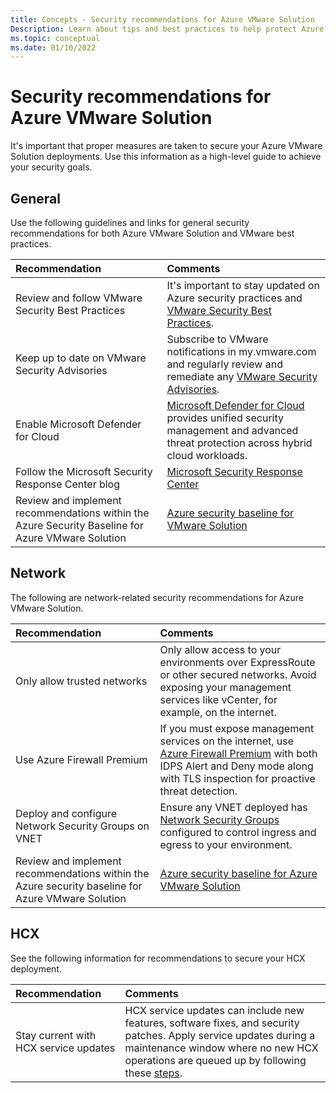 ```yaml
---
title: Concepts - Security recommendations for Azure VMware Solution
Description: Learn about tips and best practices to help protect Azure VMware Solution deployments from vulnerabilities and malicious actors. 
ms.topic: conceptual
ms.date: 01/10/2022
---
```



# Security recommendations for Azure VMware Solution

It's important that proper measures are taken to secure your Azure VMware Solution deployments. Use this information as a high-level guide to achieve your security goals.

## General

Use the following guidelines and links for general security recommendations for both Azure VMware Solution and VMware best practices.

| **Recommendation** | **Comments** |
| :-- | :-- |
| Review and follow VMware Security Best Practices | It's important to stay updated on Azure security practices and [VMware Security Best Practices](https://docs.vmware.com/en/VMware-vSphere/7.0/com.vmware.vsphere.security.doc/GUID-412EF981-D4F1-430B-9D09-A4679C2D04E7.html). |
| Keep up to date on VMware Security Advisories | Subscribe to VMware notifications in my.vmware.com and regularly review and remediate any [VMware Security Advisories](https://www.vmware.com/security/advisories.html). |
| Enable Microsoft Defender for Cloud | [Microsoft Defender for Cloud](../defender-for-cloud/index.yml) provides unified security management and advanced threat protection across hybrid cloud workloads. |
| Follow the Microsoft Security Response Center blog | [Microsoft Security Response Center](https://msrc-blog.microsoft.com/) |
| Review and implement recommendations within the Azure Security Baseline for Azure VMware Solution | [Azure security baseline for VMware Solution](/security/benchmark/azure/baselines/vmware-solution-security-baseline/) |


## Network

The following are network-related security recommendations for Azure VMware Solution.

| **Recommendation** | **Comments** |
| :-- | :-- |
| Only allow trusted networks | Only allow access to your environments over ExpressRoute or other secured networks. Avoid exposing your management services like vCenter, for example, on the internet. |
| Use Azure Firewall Premium | If you must expose management services on the internet, use [Azure Firewall Premium](../firewall/premium-migrate.md) with both IDPS Alert and Deny mode along with TLS inspection for proactive threat detection. |
| Deploy and configure Network Security Groups on VNET | Ensure any VNET deployed has [Network Security Groups](../virtual-network/network-security-groups-overview.md) configured to control ingress and egress to your environment. |
| Review and implement recommendations within the Azure security baseline for Azure VMware Solution | [Azure security baseline for Azure VMware Solution](/security/benchmark/azure/baselines/vmware-solution-security-baseline/) |

## HCX

See the following information for recommendations to secure your HCX deployment.

| **Recommendation** | **Comments** |
| :-- | :-- |
| Stay current with HCX service updates | HCX service updates can include new features, software fixes, and security patches. Apply service updates during a maintenance window where no new HCX operations are queued up by following these [steps](https://docs.vmware.com/en/VMware-HCX/4.1/hcx-user-guide/GUID-F4AEAACB-212B-4FB6-AC36-9E5106879222.html). |